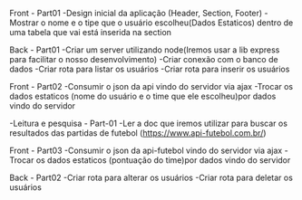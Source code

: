 Front - Part01
-Design inicial da aplicação (Header, Section, Footer)
-Mostrar o nome e o tipe que o usuário escolheu(Dados Estaticos) dentro de uma tabela que vai está inserida na section

Back - Part01
-Criar um server utilizando node(Iremos usar a lib express para facilitar o nosso desenvolvimento)
-Criar conexão com o banco de dados
-Criar rota para listar os usuários
-Criar rota para inserir os usuários

Front - Part02
-Consumir o json da api vindo do servidor via ajax
-Trocar os dados estaticos (nome do usuário e o time que ele escolheu)por dados vindo do servidor

-Leitura e pesquisa - Part-01
-Ler a doc que iremos utilizar para buscar os resultados das partidas de futebol (https://www.api-futebol.com.br/)

Front - Part03
-Consumir o json da api-futebol vindo do servidor via ajax
-Trocar os dados estaticos (pontuação do time)por dados vindo do servidor

Back - Part02
-Criar rota para alterar os usuários
-Criar rota para deletar os usuários
